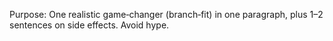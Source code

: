 Purpose: One realistic game‑changer (branch‑fit) in one paragraph, plus 1–2 sentences on side effects. Avoid hype.
